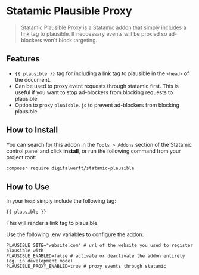 # Statamic Plausible Proxy

> Statamic Plausible Proxy is a Statamic addon that simply includes a link tag to plausible. If neccessary events will be proxied so ad-blockers won't block targeting.

## Features
- `{{ plausible }}` tag for including a link tag to plausible in the `<head>` of the document.
- Can be used to proxy event requests through statamic first. This is useful if you want to stop ad-blockers from blocking requests to plausible.
- Option to proxy `pluaisble.js` to prevent ad-blockers from blocking plausible.

## How to Install

You can search for this addon in the `Tools > Addons` section of the Statamic control panel and click **install**, or run the following command from your project root:

``` bash
composer require digitalwerft/statamic-plausible
```

## How to Use

In your `head` simply include the following tag:

```
{{ plausible }}
```

This will render a link tag to plausible.

Use the following .env variables to configure the addon:
```env
PLAUSIBLE_SITE="website.com" # url of the website you used to register plausible with
PLAUSIBLE_ENABLED=false # activate or deactivate the addon entirely (eg. in development mode)
PLAUSIBLE_PROXY_ENABLED=true # proxy events through statamic
```